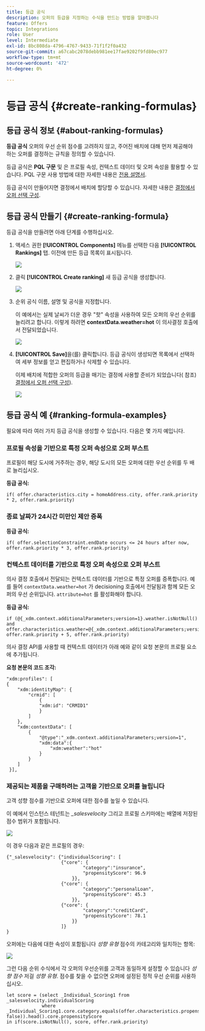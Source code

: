 ```yaml
---
title: 등급 공식
description: 오퍼의 등급을 지정하는 수식을 만드는 방법을 알아봅니다
feature: Offers
topic: Integrations
role: User
level: Intermediate
exl-id: 8bc808da-4796-4767-9433-71f1f2f0a432
source-git-commit: a67cabc2078debb981ee17fae9202f9fd80ec977
workflow-type: tm+mt
source-wordcount: '472'
ht-degree: 0%

---
```


# 등급 공식 {#create-ranking-formulas}

## 등급 공식 정보 {#about-ranking-formulas}

**등급 공식** 오퍼의 우선 순위 점수를 고려하지 않고, 주어진 배치에 대해 먼저 제공해야 하는 오퍼를 결정하는 규칙을 정의할 수 있습니다.

등급 공식은 **PQL 구문** 및 은 프로필 속성, 컨텍스트 데이터 및 오퍼 속성을 활용할 수 있습니다. PQL 구문 사용 방법에 대한 자세한 내용은 [전용 설명서](https://experienceleague.adobe.com/docs/experience-platform/segmentation/pql/overview.html).

등급 공식이 만들어지면 결정에서 배치에 할당할 수 있습니다. 자세한 내용은 [결정에서 오퍼 선택 구성](../offer-activities/configure-offer-selection.md).

## 등급 공식 만들기 {#create-ranking-formula}

등급 공식을 만들려면 아래 단계를 수행하십시오.

1. 액세스 권한 **[!UICONTROL Components]** 메뉴를 선택한 다음 **[!UICONTROL Rankings]** 탭. 이전에 만든 등급 목록이 표시됩니다.

   ![](../assets/rankings-list.png)

1. 클릭 **[!UICONTROL Create ranking]** 새 등급 공식을 생성합니다.

   ![](../assets/ranking-create-formula.png)

1. 순위 공식 이름, 설명 및 공식을 지정합니다.

   이 예에서는 실제 날씨가 더운 경우 &quot;핫&quot; 속성을 사용하여 모든 오퍼의 우선 순위를 늘리려고 합니다. 이렇게 하려면 **contextData.weather=hot** 이 의사결정 호출에서 전달되었습니다.

   ![](../assets/ranking-syntax.png)

1. **[!UICONTROL Save]**&#x200B;을(를) 클릭합니다. 등급 공식이 생성되면 목록에서 선택하여 세부 정보를 얻고 편집하거나 삭제할 수 있습니다.

   이제 배치에 적합한 오퍼의 등급을 매기는 결정에 사용할 준비가 되었습니다( 참조) [결정에서 오퍼 선택 구성](../offer-activities/configure-offer-selection.md)).

   ![](../assets/ranking-formula-created.png)

## 등급 공식 예 {#ranking-formula-examples}

필요에 따라 여러 가지 등급 공식을 생성할 수 있습니다. 다음은 몇 가지 예입니다.

<!--
Boost by offer ID

Boost the priority of an offer with the offer ID *xcore:personalized-offer:13d213cd4cb328ec* by 5.

**Ranking formula:**

```
if( offer._id = "xcore:personalized-offer:13d213cd4cb328ec", offer.rank.priority + 5, offer.rank.priority)
```

Change the offer priority based on a certain profile attribute

Set the offer priority to 30 for offer *xcore:personalized-offer:13d213cd4cb328ec* if the user lives in the city of Bondi.

**Ranking formula:**

```
if( offer._id = "xcore:personalized-offer:13d213cd4cb328ec" and homeAddress.city.equals("Bondi", false), 30, offer.rank.priority)
```

Boost multiple offers by offer ID based on the presence of a profile's segment membership

Boost the priority of offers based on whether the user is a member of a priority segment, which is configured as an attribute in the offer.

**Ranking formula:**

```
if( segmentMembership.get("ups").get(offer.characteristics.prioritySegmentId).status in (["realized","existing"]), offer.rank.priority + 10, offer.rank.priority)
```
-->

### 프로필 속성을 기반으로 특정 오퍼 속성으로 오퍼 부스트

프로필이 해당 도시에 거주하는 경우, 해당 도시의 모든 오퍼에 대한 우선 순위를 두 배로 늘리십시오.

**등급 공식:**

```
if( offer.characteristics.city = homeAddress.city, offer.rank.priority * 2, offer.rank.priority)
```

### 종료 날짜가 24시간 미만인 제안 증폭

**등급 공식:**

```
if( offer.selectionConstraint.endDate occurs <= 24 hours after now, offer.rank.priority * 3, offer.rank.priority)
```

### 컨텍스트 데이터를 기반으로 특정 오퍼 속성으로 오퍼 부스트

의사 결정 호출에서 전달되는 컨텍스트 데이터를 기반으로 특정 오퍼를 증폭합니다. 예를 들어 `contextData.weather=hot` 가 decisioning 호출에서 전달됨과 함께 모든 오퍼의 우선 순위입니다. `attribute=hot` 를 활성화해야 합니다.

**등급 공식:**

```
if (@{_xdm.context.additionalParameters;version=1}.weather.isNotNull()
and offer.characteristics.weather=@{_xdm.context.additionalParameters;version=1}.weather, offer.rank.priority + 5, offer.rank.priority)
```

의사 결정 API를 사용할 때 컨텍스트 데이터가 아래 예와 같이 요청 본문의 프로필 요소에 추가됩니다.

**요청 본문의 코드 조각:**

```
"xdm:profiles": [
{
    "xdm:identityMap": {
        "crmid": [
            {
            "xdm:id": "CRMID1"
            }
        ]
    },
    "xdm:contextData": [
        {
            "@type":"_xdm.context.additionalParameters;version=1",
            "xdm:data":{
                "xdm:weather":"hot"
            }
        }
    ]
 }],
```

### 제공되는 제품을 구매하려는 고객을 기반으로 오퍼를 늘립니다

고객 성향 점수를 기반으로 오퍼에 대한 점수를 높일 수 있습니다.

이 예에서 인스턴스 테넌트는 *_salesvelocity* 그리고 프로필 스키마에는 배열에 저장된 점수 범위가 포함됩니다.

![](../assets/ranking-example-schema.png)

이 경우 다음과 같은 프로필의 경우:

```
{"_salesvelocity": {"individualScoring": [
                    {"core": {
                            "category":"insurance",
                            "propensityScore": 96.9
                        }},
                    {"core": {
                            "category":"personalLoan",
                            "propensityScore": 45.3
                        }},
                    {"core": {
                            "category":"creditCard",
                            "propensityScore": 78.1
                        }}
                    ]}
}
```

오퍼에는 다음에 대한 속성이 포함됩니다 *성향 유형* 점수의 카테고리와 일치하는 항목:

![](../assets/ranking-example-propensityType.png)

그런 다음 순위 수식에서 각 오퍼의 우선순위를 고객과 동일하게 설정할 수 있습니다 *성향 점수* 저걸 *성향 유형*. 점수를 찾을 수 없으면 오퍼에 설정된 정적 우선 순위를 사용하십시오.

```
let score = (select _Individual_Scoring1 from _salesvelocity.individualScoring
             where _Individual_Scoring1.core.category.equals(offer.characteristics.propensityType, false)).head().core.propensityScore
in if(score.isNotNull(), score, offer.rank.priority)
```
